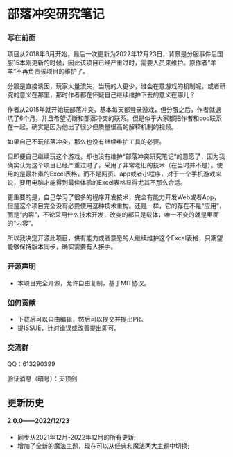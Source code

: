 # 部落冲突研究笔记

### 写在前面

项目从2018年6月开始，最后一次更新为2022年12月23日，背景是分服事件后国服15本刚更新的时候，因此该项目已经严重过时，需要人员来维护。原作者“羊羊”不再负责该项目的维护了。

分服是直接诱因，玩家大量流失，当玩的人更少，谁会在意游戏的机制呢，或者研究的意义在那里，那时作者都在怀疑自己继续维护下去的意义在哪儿？

作者从2015年就开始玩部落冲突，基本每天都登录游戏，但分服之后，作者就退坑了6个月，并且希望切断和部落冲突的联系。但是似乎大家都把作者和coc联系在一起，确实是因为他出了很少但质量很高的解释机制的视频。

如果自己不玩部落冲突，那么也没有继续维护工具的必要。

但即便自己继续玩这个游戏，却也没有维护“部落冲突研究笔记”的意愿了，因为我确实认为这个项目已经严重过时了，采用了非常老旧的技术（在当时并不是）。使用的是最朴素的Excel表格，而不是网页、app或者小程序，对于一个手机游戏来说，要用电脑才能得到最佳体验的Excel表格显得尤其不那么合适。

更重要的是，自己学习了很多的程序开发技术，完全有能力开发Web或者App，但是这个项目完全没有必要使用这种技术重构。还是一样，它的存在不是“应用”，而是“内容”，不论采用什么技术开发，改变的都只是载体，唯一不变的就是里面的“内容”。

所以我决定开源此项目，供有能力或者意愿的人继续维护这个Excel表格，只期望能够保持版本同步，确实需要有人接手。

### 开源声明

- 本项目完全开源，允许自由复制，基于MIT协议。

### 如何贡献

- 下载后可以自由编辑，然后可以提交并提出PR。
- 提ISSUE，针对错误或改善提出即可。

### 交流群

QQ：613290399

验证消息（暗号）：天顶剑

## 更新历史

#### 2.0.0——2022/12/23

- 同步从2021年12月-2022年12月的所有更新;
- 增加了全新的魔法主题，现在可以从经典和魔法两大主题中切换;
